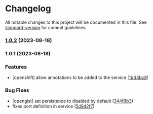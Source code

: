 # Changelog

All notable changes to this project will be documented in this file. See [standard-version](https://github.com/conventional-changelog/standard-version) for commit guidelines.

### [1.0.2](https://github.com/dblencowe/helm-charts/compare/v1.0.1...v1.0.2) (2023-08-18)

### 1.0.1 (2023-08-18)


### Features

* [openshift] allow annotations to be added to the service ([1b44bc8](https://github.com/dblencowe/helm-charts/commit/1b44bc854d58ee744d030d13240d9d47cea8e523))


### Bug Fixes

* [opengist] set persistence to disabled by default ([344f9b3](https://github.com/dblencowe/helm-charts/commit/344f9b3ea0d26529b94e17729dbdc6fd3a29af19))
* fixes port definition in service ([5d9d2f7](https://github.com/dblencowe/helm-charts/commit/5d9d2f7e7f2687801ef8be6d5ce21660793b2e8c))
